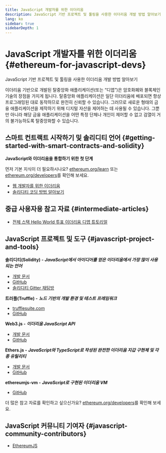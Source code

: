 ```yaml
---
title: JavaScript 개발자를 위한 이더리움
description: JavaScript 기반 프로젝트 및 툴링을 사용한 이더리움 개발 방법 알아보기
lang: ko
sidebar: true
sidebarDepth: 1
---
```


# JavaScript 개발자를 위한 이더리움 {#ethereum-for-javascript-devs}

<div class="featured">JavaScript 기반 프로젝트 및 툴링을 사용한 이더리움 개발 방법 알아보기</div>

이더리움 기반으로 개발된 탈중앙화 애플리케이션(또는 “디앱”)은 암호화폐와 블록체인 기술의 장점을 가지게 됩니다. 탈중앙화 애플리케이션은 일단 이더리움에 배포되면 항상 프로그래밍된 대로 동작하므로 완전히 신뢰할 수 있습니다. 그러므로 새로운 형태의 금융 애플리케이션을 제작하기 위해 디지털 자산을 제어하는 데 사용될 수 있습니다. 그뿐만 아니라 해당 금융 애플리케이션을 어떤 특정 단체나 개인이 제어할 수 없고 검열이 거의 불가능하도록 탈중앙화할 수 있습니다.

## 스마트 컨트랙트 시작하기 및 솔리디티 언어 {#getting-started-with-smart-contracts-and-solidity}

**JavaScript와 이더리움을 통합하기 위한 첫 단계**

먼저 기본 지식이 더 필요하시나요? [ethereum.org/learn](/ko/learn/) 또는 [ethereum.org/developers](/ko/developers/)를 확인해 보세요.

- [웹 개발자를 위한 이더리움](https://medium.com/@mvmurthy/ethereum-for-web-developers-890be23d1d0c)
- [솔리디티 코딩 방법 알아보기](https://cryptozombies.io/)

## 중급 사용자용 참고 자료 {#intermediate-articles}

- [전체 스택 Hello World 투표 이더리움 디앱 튜토리얼](https://medium.com/@mvmurthy/full-stack-hello-world-voting-ethereum-dapp-tutorial-part-1-40d2d0d807c2)

## JavaScript 프로젝트 및 도구 {#javascript-project-and-tools}

**솔리디티(Solidity) -** **_JavaScript에서 아이디어를 얻은 이더리움에서 가장 많이 사용되는 언어_**

- [개발 문서](https://solidity.readthedocs.io)
- [GitHub](https://github.com/ethereum/solidity/)
- [솔리디티 Gitter 채팅방](https://gitter.im/ethereum/solidity/)

**트러플(Truffle) -** **_노드 기반의 개발 환경 및 테스트 프레임워크_**

- [trufflesuite.com](https://www.trufflesuite.com/)
- [GitHub](https://github.com/trufflesuite/truffle)

**Web3.js -** **_이더리움 JavaScript API_**

- [개발 문서](https://web3js.readthedocs.io/en/1.0/)
- [GitHub](https://github.com/ethereum/web3.js/)

**Ethers.js -** **_JavaScript와 TypeScript로 작성된 완전한 이더리움 지갑 구현체 및 각종 유틸리티_**

- [개발 문서](https://docs.ethers.io/ethers.js/html/)
- [GitHub](https://github.com/ethers-io/ethers.js/)

**ethereumjs-vm -** **_JavaScript로 구현된 이더리움 VM_**

- [GitHub](https://github.com/ethereumjs/ethereumjs-vm)

더 많은 참고 자료를 확인하고 싶으신가요? [ethereum.org/developers](/ko/developers/)를 확인해 보세요.

## JavaScript 커뮤니티 기여자 {#javascript-community-contributors}

- [EthereumJS](https://ethereumjs.github.io)
